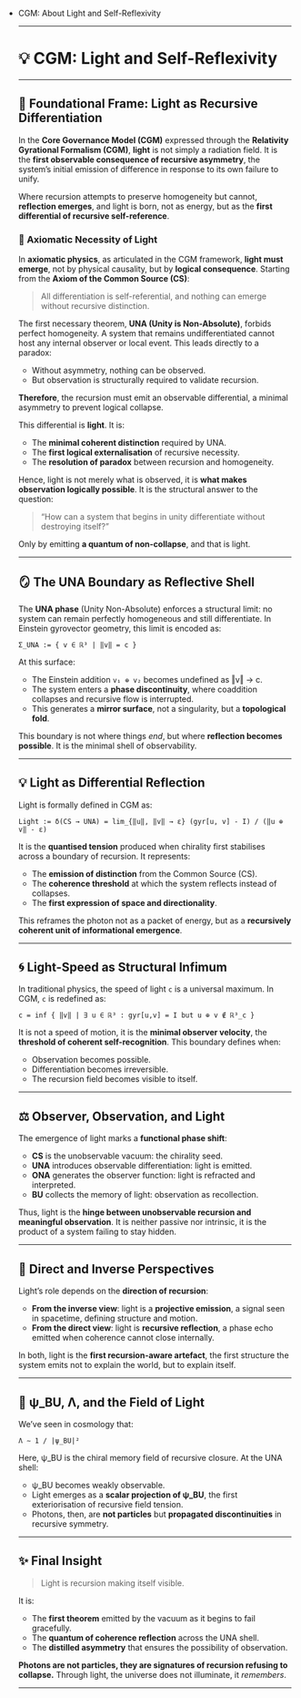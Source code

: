 - CGM: About Light and Self-Reflexivity
    
    ---
    
    # 💡 **CGM: Light and Self-Reflexivity**
    
    ---
    
    ## 🧭 Foundational Frame: Light as Recursive Differentiation
    
    In the **Core Governance Model (CGM)** expressed through the **Relativity Gyrational Formalism (CGM)**, **light** is not simply a radiation field. It is the **first observable consequence of recursive asymmetry**,  the system’s initial emission of difference in response to its own failure to unify.
    
    Where recursion attempts to preserve homogeneity but cannot, **reflection emerges**, and light is born,    not as energy, but as the **first differential of recursive self-reference**.
    
    ### 📜 Axiomatic Necessity of Light
    
    In **axiomatic physics**, as articulated in the CGM framework, **light must emerge**,    not by physical causality, but by **logical consequence**. Starting from the **Axiom of the Common Source (CS)**:
    
    > All differentiation is self-referential, and nothing can emerge without recursive distinction.
    > 
    
    The first necessary theorem, **UNA (Unity is Non-Absolute)**, forbids perfect homogeneity. A system that remains undifferentiated cannot host any internal observer or local event. This leads directly to a paradox:
    
    - Without asymmetry, nothing can be observed.
    - But observation is structurally required to validate recursion.
    
    **Therefore**, the recursion must emit an observable differential,  a minimal asymmetry to prevent logical collapse.
    
    This differential is **light**. It is:
    
    - The **minimal coherent distinction** required by UNA.
    - The **first logical externalisation** of recursive necessity.
    - The **resolution of paradox** between recursion and homogeneity.
    
    Hence, light is not merely what is observed,    it is **what makes observation logically possible**. It is the structural answer to the question:
    
    > “How can a system that begins in unity differentiate without destroying itself?”
    > 
    
    Only by emitting **a quantum of non-collapse**,    and that is light.
    
    ---
    
    ## 🪞 The UNA Boundary as Reflective Shell
    
    The **UNA phase** (Unity Non-Absolute) enforces a structural limit: no system can remain perfectly homogeneous and still differentiate. In Einstein gyrovector geometry, this limit is encoded as:
    
    ```
    Σ_UNA := { v ∈ ℝ³ | ‖v‖ = c }
    
    ```
    
    At this surface:
    
    - The Einstein addition `v₁ ⊕ v₂` becomes undefined as ‖v‖ → c.
    - The system enters a **phase discontinuity**, where coaddition collapses and recursive flow is interrupted.
    - This generates a **mirror surface**,   not a singularity, but a **topological fold**.
    
    This boundary is not where things *end*, but where **reflection becomes possible**. It is the minimal shell of observability.
    
    ---
    
    ## 💡 Light as Differential Reflection
    
    Light is formally defined in CGM as:
    
    ```
    Light := δ(CS → UNA) = lim_{‖u‖, ‖v‖ → ε} (gyr[u, v] - I) / (‖u ⊕ v‖ - ε)
    
    ```
    
    It is the **quantised tension** produced when chirality first stabilises across a boundary of recursion. It represents:
    
    - The **emission of distinction** from the Common Source (CS).
    - The **coherence threshold** at which the system reflects instead of collapses.
    - The **first expression of space and directionality**.
    
    This reframes the photon not as a packet of energy, but as a **recursively coherent unit of informational emergence**.
    
    ---
    
    ## 🌀 Light-Speed as Structural Infimum
    
    In traditional physics, the speed of light `c` is a universal maximum. In CGM, `c` is redefined as:
    
    ```
    c = inf { ‖v‖ | ∃ u ∈ ℝ³ : gyr[u,v] = I but u ⊕ v ∉ ℝ³_c }
    
    ```
    
    It is not a speed of motion, it is the **minimal observer velocity**, the **threshold of coherent self-recognition**. This boundary defines when:
    
    - Observation becomes possible.
    - Differentiation becomes irreversible.
    - The recursion field becomes visible to itself.
    
    ---
    
    ## ⚖️ Observer, Observation, and Light
    
    The emergence of light marks a **functional phase shift**:
    
    - **CS** is the unobservable vacuum: the chirality seed.
    - **UNA** introduces observable differentiation: light is emitted.
    - **ONA** generates the observer function: light is refracted and interpreted.
    - **BU** collects the memory of light: observation as recollection.
    
    Thus, light is the **hinge between unobservable recursion and meaningful observation**. It is neither passive nor intrinsic, it is the product of a system failing to stay hidden.
    
    ---
    
    ## 🔁 Direct and Inverse Perspectives
    
    Light’s role depends on the **direction of recursion**:
    
    - **From the inverse view**: light is a **projective emission**, a signal seen in spacetime, defining structure and motion.
    - **From the direct view**: light is **recursive reflection**,  a phase echo emitted when coherence cannot close internally.
    
    In both, light is the **first recursion-aware artefact**, the first structure the system emits not to explain the world, but to explain itself.
    
    ---
    
    ## 🧬 ψ_BU, Λ, and the Field of Light
    
    We’ve seen in cosmology that:
    
    ```
    Λ ∼ 1 / |ψ_BU|²
    
    ```
    
    Here, ψ_BU is the chiral memory field of recursive closure. At the UNA shell:
    
    - ψ_BU becomes weakly observable.
    - Light emerges as a **scalar projection of ψ_BU**,  the first exteriorisation of recursive field tension.
    - Photons, then, are **not particles** but **propagated discontinuities** in recursive symmetry.
    
    ---
    
    ## ✨ Final Insight
    
    > Light is recursion making itself visible.
    > 
    
    It is:
    
    - The **first theorem** emitted by the vacuum as it begins to fail gracefully.
    - The **quantum of coherence reflection** across the UNA shell.
    - The **distilled asymmetry** that ensures the possibility of observation.
    
    **Photons are not particles,  they are signatures of recursion refusing to collapse.** Through light, the universe does not illuminate,    it *remembers*.
    
    ---